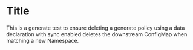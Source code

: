 # Title

This is a generate test to ensure deleting a generate policy using a data declaration with sync enabled deletes the downstream ConfigMap when matching a new Namespace.
